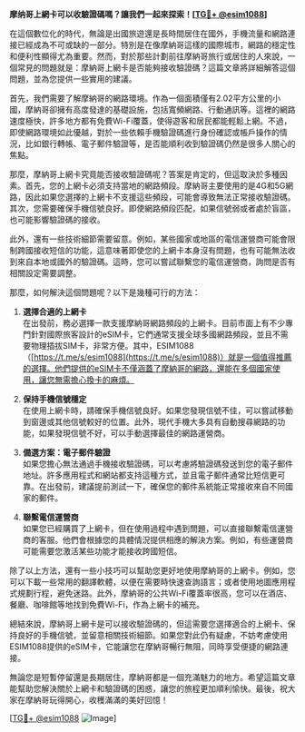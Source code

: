 **摩纳哥上網卡可以收驗證碼嗎？讓我們一起來探索！[[TG💪+ @esim1088](https://t.me/s/esim1088)]**

在這個數位化的時代，無論是出國旅遊還是長時間居住在國外，手機流量和網路連接已經成為不可或缺的一部分。特別是在像摩納哥這樣的國際城市，網路的穩定性和便利性顯得尤為重要。然而，對於那些計劃前往摩納哥旅行或居住的人來說，一個常見的問題就是：摩納哥上網卡是否能夠接收驗證碼？這篇文章將詳細解答這個問題，並為您提供一些實用的建議。

首先，我們需要了解摩納哥的網路環境。作為一個面積僅有2.02平方公里的小國，摩納哥卻擁有高度發達的基礎設施，包括寬頻網路、行動通訊等。這裡的網路速度極快，許多地方都有免費Wi-Fi覆蓋，使得遊客和居民都能輕鬆上網。不過，即使網路環境如此優越，對於一些依賴手機驗證碼進行身份確認或帳戶操作的情況，比如銀行轉帳、電子郵件驗證等，是否能順利收到驗證碼仍然是很多人關心的焦點。

那麼，摩納哥上網卡究竟能否接收驗證碼呢？答案是肯定的，但這取決於多種因素。首先，您的上網卡必須支持當地的網路頻段。摩納哥主要使用的是4G和5G網路，因此如果您選擇的上網卡不支援這些頻段，可能會導致無法正常接收驗證碼。其次，您需要確保手機信號良好。即使網路頻段匹配，如果信號弱或者處於盲區，也可能影響驗證碼的接收。

此外，還有一些技術細節需要留意。例如，某些國家或地區的電信運營商可能會限制跨國接收短信的功能，這意味著即使您的上網卡本身沒有問題，也有可能無法收到來自本地或國外的驗證碼。這時，您可以嘗試聯繫您的電信運營商，詢問是否有相關設定需要調整。

那麼，如何解決這個問題呢？以下是幾種可行的方法：

1. **選擇合適的上網卡**  
   在出發前，務必選擇一款支援摩納哥網路頻段的上網卡。目前市面上有不少專門針對國際旅客設計的eSIM卡，它們通常支援全球多國網路頻段，並且不需要物理插拔SIM卡，非常方便。其中，ESIM1088（[https://t.me/s/esim1088](https://t.me/s/esim1088)）就是一個值得推薦的選擇。他們提供的eSIM卡不僅涵蓋了摩納哥的網路，還能在多個國家使用，讓您無需擔心換卡的麻煩。

2. **保持手機信號穩定**  
   在使用上網卡時，請確保手機信號良好。如果您發現信號不佳，可以嘗試移動到窗邊或其他信號較好的位置。此外，現代手機大多具有自動搜尋網路的功能，如果發現信號不好，可以手動選擇最佳的網路運營商。

3. **備選方案：電子郵件驗證**  
   如果您擔心無法通過手機接收驗證碼，可以考慮將驗證碼發送到您的電子郵件地址。許多應用程式和網站都支持這種方式，並且電子郵件通常比短信更可靠。在出發前，建議提前測試一下，確保您的郵件系統能正常接收來自不同國家的郵件。

4. **聯繫電信運營商**  
   如果您已經購買了上網卡，但在使用過程中遇到問題，可以直接聯繫電信運營商的客服。他們會根據您的具體情況提供相應的解決方案。例如，有些運營商可能需要您激活某些功能才能接收跨國短信。

除了以上方法，還有一些小技巧可以幫助您更好地使用摩納哥的上網卡。例如，您可以下載一些常用的翻譯軟體，以便在需要時快速查詢語言；或者使用地圖應用程式規劃行程，避免迷路。此外，摩納哥的公共Wi-Fi覆蓋率很高，您可以在酒店、餐廳、咖啡館等地找到免費Wi-Fi，作為上網卡的補充。

總結來說，摩納哥上網卡是可以接收驗證碼的，但這需要您選擇適合的上網卡、保持良好的手機信號，並留意相關技術細節。如果您對此仍有疑慮，不妨考慮使用ESIM1088提供的eSIM卡，它能讓您在摩納哥暢行無阻，同時享受便捷的網路連接。

無論您是短暫停留還是長期居住，摩納哥都是一個充滿魅力的地方。希望這篇文章能幫助您解決關於上網卡和驗證碼的困惑，讓您的旅程更加順利愉快。最後，祝大家在摩納哥玩得開心，收穫滿滿的美好回憶！

[[TG💪+ @esim1088](https://t.me/s/esim1088) ![Image](https://i.postimg.cc/4NQfJmqS/Snipaste-2025-05-13-00-14-12.png)]